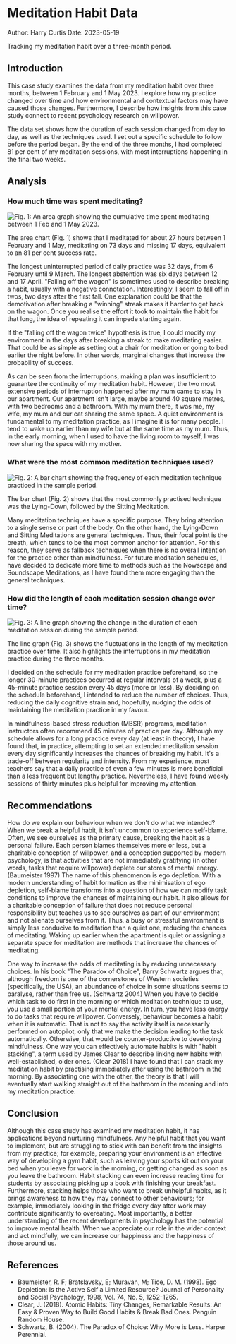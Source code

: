 # Meditation Habit Data
Author: Harry Curtis
Date: 2023-05-19

Tracking my meditation habit over a three-month period.

## Introduction

This case study examines the data from my meditation habit over three months, between 1 February and 1 May 2023. I explore how my practice changed over time and how environmental and contextual factors may have caused those changes. Furthermore, I describe how insights from this case study connect to recent psychology research on willpower.

The data set shows how the duration of each session changed from day to day, as well as the techniques used. I set out a specific schedule to follow before the period began. By the end of the three months, I had completed 81 per cent of my meditation sessions, with most interruptions happening in the final two weeks.

## Analysis

### How much time was spent meditating?

![Fig. 1: An area graph showing the cumulative time spent meditating between 1 Feb and 1 May 2023.](Meditation_AreaGraph.png)

The area chart (Fig. 1) shows that I meditated for about 27 hours between 1 February and 1 May, meditating on 73 days and missing 17 days, equivalent to an 81 per cent success rate. 

The longest uninterrupted period of daily practice was 32 days, from 6 February until 9 March. The longest abstention was six days between 12 and 17 April.
"Falling off the wagon" is sometimes used to describe breaking a habit, usually with a negative connotation. Interestingly, I seem to fall off in twos, two days after the first fall. One explanation could be that the demotivation after breaking a "winning" streak makes it harder to get back on the wagon. Once you realise the effort it took to maintain the habit for that long, the idea of repeating it can impede starting again. 

If the "falling off the wagon twice" hypothesis is true, I could modify my environment in the days after breaking a streak to make meditating easier. That could be as simple as setting out a chair for meditation or going to bed earlier the night before. In other words, marginal changes that increase the probability of success.

As can be seen from the interruptions, making a plan was insufficient to guarantee the continuity of my meditation habit. However, the two most extensive periods of interruption happened after my mum came to stay in our apartment. Our apartment isn't large, maybe around 40 square metres, with two bedrooms and a bathroom. With my mum there, it was me, my wife, my mum and our cat sharing the same space. A quiet environment is fundamental to my meditation practice, as I imagine it is for many people. I tend to wake up earlier than my wife but at the same time as my mum. Thus, in the early morning, when I used to have the living room to myself, I was now sharing the space with my mother.

### What were the most common meditation techniques used?

![Fig. 2: A bar chart showing the frequency of each meditation technique practiced in the sample period.](Meditation_BarGraph.png)

The bar chart (Fig. 2) shows that the most commonly practised technique was the Lying-Down, followed by the Sitting Meditation.

Many meditation techniques have a specific purpose. They bring attention to a single sense or part of the body. On the other hand, the Lying-Down and Sitting Meditations are general techniques. Thus, their focal point is the breath, which tends to be the most common anchor for attention. For this reason, they serve as fallback techniques when there is no overall intention for the practice other than mindfulness. For future meditation schedules, I have decided to dedicate more time to methods such as the Nowscape and Soundscape Meditations, as I have found them more engaging than the general techniques.

### How did the length of each meditation session change over time?

![Fig. 3: A line graph showing the change in the duration of each meditation session during the sample period.](Meditation_LineGraph.png)

The line graph (Fig. 3) shows the fluctuations in the length of my meditation practice over time. It also highlights the interruptions in my meditation practice during the three months.

I decided on the schedule for my meditation practice beforehand, so the longer 30-minute practices occurred at regular intervals of a week, plus a 45-minute practice session every 45 days (more or less). By deciding on the schedule beforehand, I intended to reduce the number of choices. Thus, reducing the daily cognitive strain and, hopefully, nudging the odds of maintaining the meditation practice in my favour.

In mindfulness-based stress reduction (MBSR) programs, meditation instructors often recommend 45 minutes of practice per day. Although my schedule allows for a long practice every day (at least in theory), I have found that, in practice, attempting to set an extended meditation session every day significantly increases the chances of breaking my habit. It's a trade-off between regularity and intensity. From my experience, most teachers say that a daily practice of even a few minutes is more beneficial than a less frequent but lengthy practice. Nevertheless, I have found weekly sessions of thirty minutes plus helpful for improving my attention.

## Recommendations

How do we explain our behaviour when we don't do what we intended? When we break a helpful habit, it isn't uncommon to experience self-blame. Often, we see ourselves as the primary cause, breaking the habit as a personal failure. Each person blames themselves more or less, but a charitable conception of willpower, and a conception supported by modern psychology, is that activities that are not immediately gratifying (in other words, tasks that require willpower) deplete our stores of mental energy. (Baumeister 1997) The name of this phenomenon is ego depletion. With a modern understanding of habit formation as the minimisation of ego depletion, self-blame transforms into a question of how we can modify task conditions to improve the chances of maintaining our habit. It also allows for a charitable conception of failure that does not reduce personal responsibility but teaches us to see ourselves as part of our environment and not alienate ourselves from it. Thus, a busy or stressful environment is simply less conducive to meditation than a quiet one, reducing the chances of meditating. Waking up earlier when the apartment is quiet or assigning a separate space for meditation are methods that increase the chances of meditating.

One way to increase the odds of meditating is by reducing unnecessary choices. In his book "The Paradox of Choice", Barry Schwartz argues that, although freedom is one of the cornerstones of Western societies (specifically, the USA), an abundance of choice in some situations seems to paralyse, rather than free us. (Schwartz 2004) When you have to decide which task to do first in the morning or which meditation technique to use, you use a small portion of your mental energy. In turn, you have less energy to do tasks that require willpower. Conversely, behaviour becomes a habit when it is automatic. That is not to say the activity itself is necessarily performed on autopilot, only that we make the decision leading to the task automatically. Otherwise, that would be counter-productive to developing mindfulness. One way you can effectively automate habits is with "habit stacking", a term used by James Clear to describe linking new habits with well-established, older ones. (Clear 2018) I have found that I can stack my meditation habit by practising immediately after using the bathroom in the morning. By associating one with the other, the theory is that I will eventually start walking straight out of the bathroom in the morning and into my meditation practice.

## Conclusion

Although this case study has examined my meditation habit, it has applications beyond nurturing mindfulness. Any helpful habit that you want to implement, but are struggling to stick with can benefit from the insights from my practice; for example, preparing your environment is an effective way of developing a gym habit, such as leaving your sports kit out on your bed when you leave for work in the morning, or getting changed as soon as you leave the bathroom. Habit stacking can even increase reading time for students by associating picking up a book with finishing your breakfast. Furthermore, stacking helps those who want to break unhelpful habits, as it brings awareness to how they may connect to other behaviours; for example, immediately looking in the fridge every day after work may contribute significantly to overeating. Most importantly, a better understanding of the recent developments in psychology has the potential to improve mental health. When we appreciate our role in the wider context and act mindfully, we can increase our happiness and the happiness of those around us.

## References

- Baumeister, R. F; Bratslavsky, E; Muravan, M; Tice, D. M. (1998). Ego Depletion: Is the Active Self a Limited Resource? Journal of Personality and Social Psychology, 1998, Vol. 74, No. 5, 1252-1265.
- Clear, J. (2018). Atomic Habits: Tiny Changes, Remarkable Results: An Easy & Proven Way to Build Good Habits & Break Bad Ones. Penguin Random House.
- Schwartz, B. (2004). The Paradox of Choice: Why More is Less. Harper Perennial.
